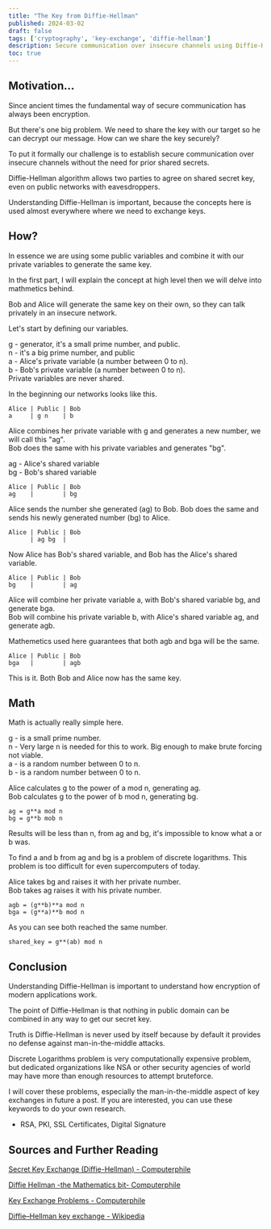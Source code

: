 ```yaml
---
title: "The Key from Diffie-Hellman"
published: 2024-03-02
draft: false
tags: ['cryptography', 'key-exchange', 'diffie-hellman']
description: Secure communication over insecure channels using Diffie-Hellman key exchange
toc: true
---
```


## Motivation...

Since ancient times the fundamental way of secure communication has always been encryption.

But there's one big problem. We need to share the key with our target
so he can decrypt our message. How can we share the key securely?

To put it formally our challenge is to establish secure communication over insecure channels without the need for prior shared secrets.

Diffie-Hellman algorithm allows two parties to agree on shared secret key, even on public networks with eavesdroppers.

Understanding Diffie-Hellman is important, because the concepts here is
used almost everywhere where we need to exchange keys.

## How?

In essence we are using some public variables and combine it with our private variables to generate the same key.

In the first part, I will explain the concept at high level then we will delve into mathmetics behind.

Bob and Alice will generate the same key on their own, so they can talk privately in an insecure network.

Let's start by defining our variables.

g - generator, it's a small prime number, and public.
<br>
n - it's a big prime number, and public
<br>
a - Alice's private variable (a number between 0 to n).
<br>
b - Bob's private variable (a number between 0 to n).
<br>
Private variables are never shared.

In the beginning our networks looks like this.

```
Alice | Public | Bob
a     | g n    | b
```

Alice combines her private variable with g and generates a new number, we will call this "ag".
<br>
Bob does the same with his private variables and generates "bg".

ag - Alice's shared variable
<br>
bg - Bob's shared variable

```
Alice | Public | Bob
ag    |        | bg
```

Alice sends the number she generated (ag) to Bob.
Bob does the same and sends his newly generated number (bg) to Alice.

```
Alice | Public | Bob
      | ag bg  |
```

Now Alice has Bob's shared variable, and Bob has the Alice's shared variable.

```
Alice | Public | Bob
bg    |        | ag
```

Alice will combine her private variable a, with Bob's shared variable bg, and generate
bga.
<br>
Bob will combine his private variable b, with Alice's shared variable ag, and generate
agb.

Mathemetics used here guarantees that both agb and bga will be the same.

```
Alice | Public | Bob
bga   |        | agb
```

This is it. Both Bob and Alice now has the same key.

## Math

Math is actually really simple here.

g - is a small prime number.
<br>
n - Very large n is needed for this to work. Big enough to make brute forcing not viable.
<br>
a - is a random number between 0 to n.
<br>
b - is a random number between 0 to n.

Alice calculates g to the power of a mod n, generating ag.
<br>
Bob calculates g to the power of b mod n, generating bg.

```
ag = g**a mod n
bg = g**b mob n
```

Results will be less than n, from ag and bg, it's impossible to know what a or b was.

To find a and b from ag and bg is a problem of discrete logarithms. This problem is too difficult for even supercomputers of today.

Alice takes bg and raises it with her private number.
<br>
Bob takes ag raises it with his private number.

```
agb = (g**b)**a mod n
bga = (g**a)**b mod n
```

As you can see both reached the same number.

```
shared_key = g**(ab) mod n
```

## Conclusion

Understanding Diffie-Hellman is important to understand how encryption of modern applications work.

The point of Diffie-Hellman is that nothing in public domain can be combined in any way to get our secret key.

Truth is Diffie-Hellman is never used by itself because by default it provides no defense against man-in-the-middle attacks.

Discrete Logarithms problem is very computationally expensive problem, but dedicated organizations like NSA or other security agencies of world may have more than enough resources to attempt bruteforce.

I will cover these problems, especially the man-in-the-middle aspect of key exchanges in future a post. If you are interested, you can use these keywords to do your own research.

- RSA, PKI, SSL Certificates, Digital Signature

## Sources and Further Reading

[Secret Key Exchange (Diffie-Hellman) - Computerphile](https://www.youtube.com/watch?v=NmM9HA2MQGI)

[Diffie Hellman -the Mathematics bit- Computerphile](https://www.youtube.com/watch?v=Yjrfm_oRO0w)

[Key Exchange Problems - Computerphile](https://www.youtube.com/watch?v=vsXMMT2CqqE)

[Diffie–Hellman key exchange - Wikipedia](https://en.wikipedia.org/wiki/Diffie%E2%80%93Hellman_key_exchange)
